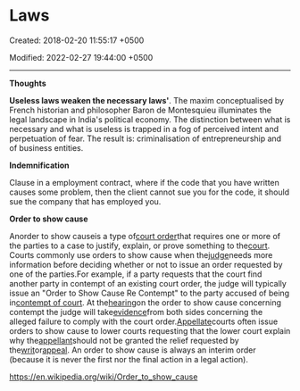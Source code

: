 # Laws

Created: 2018-02-20 11:55:17 +0500

Modified: 2022-02-27 19:44:00 +0500

---

**Thoughts**

**Useless laws weaken the necessary laws'**. The maxim conceptualised by French historian and philosopher Baron de Montesquieu illuminates the legal landscape in India's political economy. The distinction between what is necessary and what is useless is trapped in a fog of perceived intent and perpetuation of fear. The result is: criminalisation of entrepreneurship and of business entities.



**Indemnification**

Clause in a employment contract, where if the code that you have written causes some problem, then the client cannot sue you for the code, it should sue the company that has employed you.



**Order to show cause**

Anorder to show causeis a type of[court order](https://en.wikipedia.org/wiki/Court_order)that requires one or more of the parties to a case to justify, explain, or prove something to the[court](https://en.wikipedia.org/wiki/Court). Courts commonly use orders to show cause when the[judge](https://en.wikipedia.org/wiki/Judge)needs more information before deciding whether or not to issue an order requested by one of the parties.For example, if a party requests that the court find another party in contempt of an existing court order, the judge will typically issue an "Order to Show Cause Re Contempt" to the party accused of being in[contempt of court](https://en.wikipedia.org/wiki/Contempt_of_court). At the[hearing](https://en.wikipedia.org/wiki/Hearing_(law))on the order to show cause concerning contempt the judge will take[evidence](https://en.wikipedia.org/wiki/Evidence)from both sides concerning the alleged failure to comply with the court order.[Appellate](https://en.wikipedia.org/wiki/Appellate)courts often issue orders to show cause to lower courts requesting that the lower court explain why the[appellant](https://en.wikipedia.org/wiki/Appellant)should not be granted the relief requested by the[writ](https://en.wikipedia.org/wiki/Writ)or[appeal](https://en.wikipedia.org/wiki/Appeal). An order to show cause is always an interim order (because it is never the first nor the final action in a legal action).



<https://en.wikipedia.org/wiki/Order_to_show_cause>




